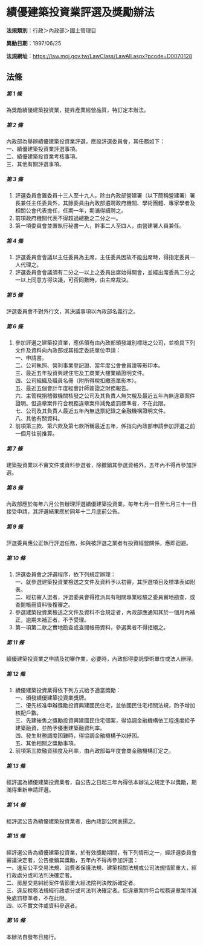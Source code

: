# 績優建築投資業評選及獎勵辦法

**法規類別**：行政＞內政部＞國土管理目

**異動日期**：1997/06/25  

**法規網址**：https://law.moj.gov.tw/LawClass/LawAll.aspx?pcode=D0070128





## 法條
##### 第 1 條
為獎勵績優建築投資業，提昇產業經營品質，特訂定本辦法。

##### 第 2 條
內政部為舉辦績優建築投資業評選，應設評選委員會，其任務如下：  
一、績優建築投資業評選事項。  
二、績優建築投資業考核事項。  
三、其他有關評選事項。

##### 第 3 條
1. 評選委員會置委員十三人至十九人，除由內政部營建署（以下簡稱營建署）署長兼任主任委員外，其餘委員由內政部遴聘政府機關、學術團體、專家學者及相關公會代表擔任，任期一年，期滿得續聘之。
1. 前項政府機關代表不得超過總數之二分之一。
1. 第一項委員會並置執行秘書一人，幹事二人至四人，由營建署人員兼任。

##### 第 4 條
1. 評選委員會會議以主任委員為主席，主任委員因故不能出席時，得指定委員一人代理之。
1. 評選委員會會議須有二分之一以上之委員出席始得開會，並經出席委員二分之一以上同意方得決議，可否同數時，由主席裁決。

##### 第 5 條
評選委員會不對外行文，其決議事項以內政部名義行之。

##### 第 6 條
1. 參加評選之建築投資業，應係領有由內政部頒發識別標誌之公司，並檢具下列文件及資料向內政部或其指定委託單位申請：  
一、申請書。  
二、公司執照、營利事業登記證、當年度公會會員證等影印本。  
三、最近五年投資興建住宅及工商業大樓業績證明文件。  
四、公司組織及職員名冊（附所得稅扣繳憑單影本）。  
五、最近五個會計年度經會計師簽證之財務報告。  
六、主管稅捐稽徵機關核發之公司及其負責人無欠稅及最近五年內無違章案件證明。但違章案件符合稅務違章案件減免處罰標準者，不在此限。  
七、公司及其負責人最近五年內無退票紀錄之金融機構證明文件。  
八、其他有關資料。
1. 前項第三款、第六款及第七款所稱最近五年，係指向內政部申請參加評選之前一個月往前推算。

##### 第 7 條
建築投資業以不實文件或資料參選者，除撤銷其參選資格外，五年內不得再參加評選。

##### 第 8 條
內政部應於每年六月公告辦理評選績優建築投資業，每年七月一日至七月三十一日接受申請，其評選結果應於同年十二月底前公告。

##### 第 9 條
評選委員應公正執行評選任務，如與被評選之業者有投資經營關係，應即迴避。

##### 第 10 條
1. 評選委員會之評選程序，依下列規定辦理：  
一、就參選建築投資業檢送之文件及資料予以初審，其評選項目及標準表如附表。  
二、經初審入選者，評選委員會得推派具有相關專業經驗之委員實地勘查，或查閱帳冊資料後複審之。
1. 參選建築投資業檢送之文件及資料不合規定者，內政部應通知其於一個月內補正，逾期未補正者，不予受理。
1. 第一項第二款之實地勘查或查閱帳冊資料，參選業者不得拒絕之。

##### 第 11 條
績優建築投資業之申請及初審作業，必要時，內政部得委託學術單位或法人辦理。

##### 第 12 條
1. 績優建築投資業得依下列方式給予適當獎勵：  
一、頒發績優建築投資業獎牌。  
二、優先核准申辦獎勵投資興建國民住宅，並依國民住宅相關法規，酌予增加核配戶數。  
三、先建後售之獎勵投資興建國民住宅個案，得協調金融機構依工程進度給予建築融資，並酌予優惠建築融資利率。  
四、發生財務調度困難時，得協調金融機構予以紓困。  
五、其他相關之獎勵事項。
1. 前項第三款融資額度及利率，由內政部每年度會商金融機構訂定之。

##### 第 13 條
經評選為績優建築投資業者，自公告之日起三年內得依本辦法之規定予以獎勵，期滿得重新申請評選。

##### 第 14 條
經評選公告為績優建築投資業者，由內政部公開表揚之。

##### 第 15 條
經評選公告為績優建築投資業，於有效獎勵期間，有下列情形之一，經評選委員會審議決定者，公告撤銷其獎勵，五年內不得再參加評選：  
一、違反公平交易法規、消費者保護法規、建築相關法規或公司法規情節重大，經行政處分或司法判決確定者。  
二、房屋交易糾紛案件情節重大經法院判決敗訴確定者。  
三、違反稅務法規經行政處分或司法判決確定者。但違章案件符合稅務違章案件減免處罰標準者，不在此限。  
四、以不實文件或資料參選者。

##### 第 16 條
本辦法自發布日施行。


